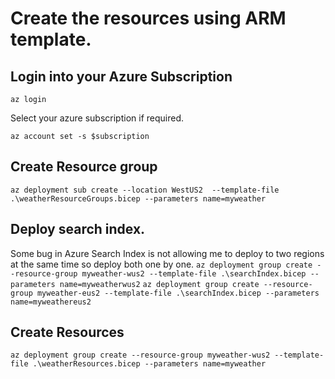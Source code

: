 # Create the resources using ARM template.

## Login into your Azure Subscription
`az login`

Select your azure subscription if required.

` az account set -s $subscription `

## Create Resource group
` az deployment sub create --location WestUS2  --template-file .\weatherResourceGroups.bicep --parameters name=myweather `

## Deploy search index.
Some bug in Azure Search Index is not allowing me to deploy to two regions at the same time so deploy both one by one.
` az deployment group create --resource-group myweather-wus2 --template-file .\searchIndex.bicep --parameters name=myweatherwus2 `
` az deployment group create --resource-group myweather-eus2 --template-file .\searchIndex.bicep --parameters name=myweathereus2 `

## Create Resources
` az deployment group create --resource-group myweather-wus2 --template-file .\weatherResources.bicep --parameters name=myweather `